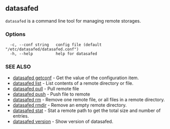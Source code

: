 ## datasafed

`datasafed` is a command line tool for managing remote storages.

### Options

```
  -c, --conf string   config file (default "/etc/datasafed/datasafed.conf")
  -h, --help          help for datasafed
```

### SEE ALSO

* [datasafed getconf](datasafed_getconf.md)	 - Get the value of the configuration item.
* [datasafed list](datasafed_list.md)	 - List contents of a remote directory or file.
* [datasafed pull](datasafed_pull.md)	 - Pull remote file
* [datasafed push](datasafed_push.md)	 - Push file to remote
* [datasafed rm](datasafed_rm.md)	 - Remove one remote file, or all files in a remote directory.
* [datasafed rmdir](datasafed_rmdir.md)	 - Remove an empty remote directory.
* [datasafed stat](datasafed_stat.md)	 - Stat a remote path to get the total size and number of entries.
* [datasafed version](datasafed_version.md)	 - Show version of datasafed.

